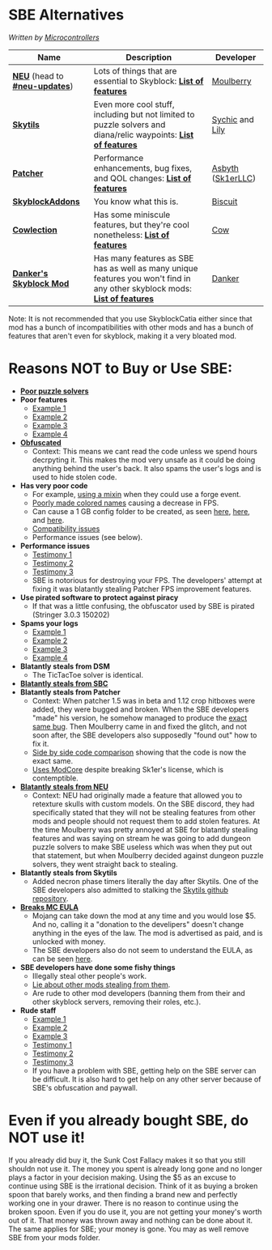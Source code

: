 # SBE Alternatives

*Written by [Microcontrollers](https://github.com/MicrocontrollersDev)*

| Name | Description | Developer |
| --- | --- | --- |
| [**NEU**](https://discord.gg/moulberry) (head to [**#neu-updates**](https://canary.discord.com/channels/516977525906341928/693586404256645231/825149965336182784)) | Lots of things that are essential to Skyblock: [**List of features**](https://pastebin.pl/view/c8854a1f) | [Moulberry](https://moulberry.codes/) |
| [**Skytils**](https://github.com/Skytils/SkytilsMod/releases) | Even more cool stuff, including but not limited to puzzle solvers and diana/relic waypoints: [**List of features**](https://github.com/Skytils/SkytilsMod/blob/main/README.md) | [Sychic](https://github.com/Sychic) and [Lily](https://github.com/My-Name-Is-Jeff) |
| [**Patcher**](https://sk1er.club/mods/patcher) | Performance enhancements, bug fixes, and QOL changes: [**List of features**](https://github.com/LunaNotdev/Patcher-Explanation) | [Asbyth](https://github.com/asbyth) ([Sk1erLLC](https://github.com/sk1erllc/)) |
| [**SkyblockAddons**](https://biscuit.codes/mods/skyblockaddons/downloadversion/?v=1.5.5) | You know what this is. | [Biscuit](https://biscuit.codes/) |
| [**Cowlection**](https://github.com/cow-mc/Cowlection/releases) | Has some miniscule features, but they're cool nonetheless: [**List of features**]( https://github.com/cow-mc/Cowlection/blob/master/README.md) | [Cow](https://github.com/cow-mc/) |
| [**Danker's Skyblock Mod**](https://github.com/bowser0000/SkyblockMod/releases) | Has many features as SBE has as well as many unique features you won't find in any other skyblock mods: [**List of features**](https://github.com/bowser0000/SkyblockMod/blob/development/README.md) | [Danker](https://github.com/bowser0000) |

Note: It is not recommended that you use SkyblockCatia either since that mod has a bunch of incompatibilities with other mods and has a bunch of features that aren't even for skyblock, making it a very bloated mod.

# Reasons NOT to Buy or Use SBE:
- [**Poor puzzle solvers**](https://i.imgur.com/zXydj0j.png)
- **Poor features**
    - [Example 1](https://i.imgur.com/T3V8kDQ.png)
    - [Example 2](https://i.imgur.com/mFdaV2n.png)
    - [Example 3](https://i.imgur.com/yAtQ9ay.png)
    - [Example 4](https://i.imgur.com/gl0EF9g.png)
- [**Obfuscated**](https://i.imgur.com/r5RROwf.png)
    - Context: This means we cant read the code unless we spend hours decrpyting it. This makes the mod very unsafe as it could be doing anything behind the user's back. It also spams the user's logs and is used to hide stolen code.
- **Has very poor code**
    - For example, [using a mixin](https://i.imgur.com/ELNlotr.png) when they could use a forge event.
    - [Poorly made colored names](https://i.imgur.com/8sYs8bg.png) causing a decrease in FPS.
    - Can cause a 1 GB config folder to be created, as seen [here](https://i.imgur.com/WD3mPZg.png), [here](https://i.imgur.com/sF6LLQD.png), and [here](https://i.imgur.com/rOSAvgG.png).
    - [Compatibility issues](https://i.imgur.com/RA2gUpf.png)
    - Performance issues (see below).
- **Performance issues**
    - [Testimony 1](https://i.imgur.com/bxJyO2X.png)
    - [Testimony 2](https://i.imgur.com/YX86ELc.png)
    - [Testimony 3](https://i.imgur.com/vpl5i2B.png)
    - SBE is notorious for destroying your FPS. The developers' attempt at fixing it was blatantly stealing Patcher FPS improvement features.
- **Use pirated software to protect against piracy**
    - If that was a little confusing, the obfuscator used by SBE is pirated (Stringer 3.0.3 150202)
- **Spams your logs**
    - [Example 1](https://i.imgur.com/1jRDyni.png)
    - [Example 2](https://i.imgur.com/WwTWzrI.png)
    - [Example 3](https://i.imgur.com/ExwvQrU.png)
    - [Example 4](https://i.imgur.com/nIVikWF.png)
- **Blatantly steals from DSM**
    - The TicTacToe solver is identical.
- [**Blatantly steals from SBC**](https://i.imgur.com/n7T9DkB.png)
- **Blatantly steals from Patcher**
    - Context: When patcher 1.5 was in beta and 1.12 crop hitboxes were added, they were bugged and broken. When the SBE developers "made" his version, he somehow managed to produce the [exact same bug](https://i.imgur.com/1Ir8zjS.png). Then Moulberry came in and fixed the glitch, and not soon after, the SBE developers also supposedly "found out" how to fix it.
    - [Side by side code comparison](https://hst.sh/xetawopini.java) showing that the code is now the exact same.
    - [Uses ModCore](https://i.imgur.com/fkWUtGi.png) despite breaking Sk1er's license, which is contemptible.
- [**Blatantly steals from NEU**](https://i.imgur.com/nNJp8bD.png)
    - Context: NEU had originally made a feature that allowed you to retexture skulls with custom models. On the SBE discord, they had specifically stated that they will not be stealing features from other mods and people should not request them to add stolen features. At the time Moulberry was pretty annoyed at SBE for blatantly stealing features and was saying on stream he was going to add dungeon puzzle solvers to make SBE useless which was when they put out that statement, but when Moulberry decided against dungeon puzzle solvers, they went straight back to stealing.
- **Blatantly steals from Skytils**
    - Added necron phase timers literally the day after Skytils. One of the SBE developers also admitted to stalking the [Skytils github repository](https://github.com/Skytils/SkytilsMod).
- [**Breaks MC EULA**](https://i.imgur.com/SyNXc9W.png)
    - Mojang can take down the mod at any time and you would lose $5. And no, calling it a "donation to the develipers" doesn't change anything in the eyes of the law. The mod is advertised as paid, and is unlocked with money.
    - The SBE developers also do not seem to understand the EULA, as can be seen [here](https://i.imgur.com/Z0JbcBb.png).
- **SBE developers have done some fishy things**
    - Illegally steal other people's work.
    - [Lie about other mods stealing from them](https://i.imgur.com/L7ilxLS.png).
    - Are rude to other mod developers (banning them from their and other skyblock servers, removing their roles, etc.).
- **Rude staff**
    - [Example 1](https://i.imgur.com/oWT1CJj.png)
    - [Example 2](https://i.imgur.com/ZjTpUCd.png)
    - [Example 3](https://i.imgur.com/pZ2y2mB.png)
    - [Testimony 1](https://i.imgur.com/SIjMpFr.png)
    - [Testimony 2](https://i.imgur.com/Ax7HjOn.png)
    - [Testimony 3](https://i.imgur.com/GUek5Wb.png)
    - If you have a problem with SBE, getting help on the SBE server can be difficult. It is also hard to get help on any other server because of SBE's obfuscation and paywall.

# Even if you already bought SBE, do NOT use it!
If you already did buy it, the Sunk Cost Fallacy makes it so that you still shouldn not use it. The money you spent is already long gone and no longer plays a factor in your decision making. Using the $5 as an excuse to continue using SBE is the irrational decision. Think of it as buying a broken spoon that barely works, and then finding a brand new and perfectly working one in your drawer. There is no reason to continue using the broken spoon. Even if you do use it, you are not getting your money's worth out of it. That money was thrown away and nothing can be done about it. The same applies for SBE; your money is gone. You may as well remove SBE from your mods folder.
